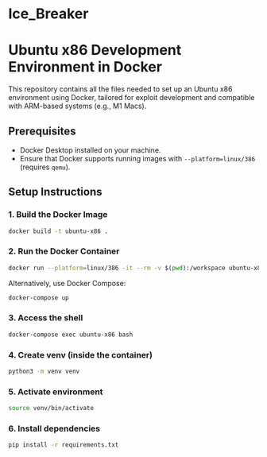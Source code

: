 # Ice_Breaker

# Ubuntu x86 Development Environment in Docker

This repository contains all the files needed to set up an Ubuntu x86 environment using Docker, tailored for exploit development and compatible with ARM-based systems (e.g., M1 Macs).

## Prerequisites

- Docker Desktop installed on your machine.
- Ensure that Docker supports running images with `--platform=linux/386` (requires `qemu`).

## Setup Instructions

### 1. Build the Docker Image

```bash
docker build -t ubuntu-x86 .
```

### 2. Run the Docker Container

```bash
docker run --platform=linux/386 -it --rm -v $(pwd):/workspace ubuntu-x86
```

Alternatively, use Docker Compose:

```bash
docker-compose up
```

### 3. Access the shell

```bash
docker-compose exec ubuntu-x86 bash
```

### 4. Create venv (inside the container)

```bash
python3 -m venv venv
```

### 5. Activate environment

```bash
source venv/bin/activate
```

### 6. Install dependencies

```bash
pip install -r requirements.txt
```